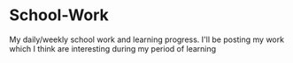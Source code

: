 # School-Work
My daily/weekly school work and learning progress.
I'll be posting my work which I think are interesting during my period of learning
